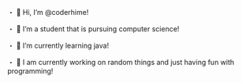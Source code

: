 ・ 🍰 Hi, I’m @coderhime! 

・ 🌸 I’m a student that is pursuing computer science! 

・ 🍡 I’m currently learning java!

・ 🎀 I am currently working on random things and just having fun with programming! 

<!---
coderhime/coderhime is a ✨ special ✨ repository because its `README.md` (this file) appears on your GitHub profile.
You can click the Preview link to take a look at your changes.
--->
